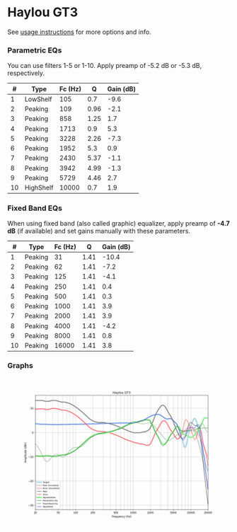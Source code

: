 # Haylou GT3
See [usage instructions](https://github.com/jaakkopasanen/AutoEq#usage) for more options and info.

### Parametric EQs
You can use filters 1-5 or 1-10. Apply preamp of -5.2 dB or -5.3 dB, respectively.

|   # | Type      |   Fc (Hz) |    Q |   Gain (dB) |
|-----|-----------|-----------|------|-------------|
|   1 | LowShelf  |       105 | 0.7  |        -9.6 |
|   2 | Peaking   |       109 | 0.96 |        -2.1 |
|   3 | Peaking   |       858 | 1.25 |         1.7 |
|   4 | Peaking   |      1713 | 0.9  |         5.3 |
|   5 | Peaking   |      3228 | 2.26 |        -7.3 |
|   6 | Peaking   |      1952 | 5.3  |         0.9 |
|   7 | Peaking   |      2430 | 5.37 |        -1.1 |
|   8 | Peaking   |      3942 | 4.99 |        -1.3 |
|   9 | Peaking   |      5729 | 4.46 |         2.7 |
|  10 | HighShelf |     10000 | 0.7  |         1.9 |

### Fixed Band EQs
When using fixed band (also called graphic) equalizer, apply preamp of **-4.7 dB** (if available) and set gains manually with these parameters.

|   # | Type    |   Fc (Hz) |    Q |   Gain (dB) |
|-----|---------|-----------|------|-------------|
|   1 | Peaking |        31 | 1.41 |       -10.4 |
|   2 | Peaking |        62 | 1.41 |        -7.2 |
|   3 | Peaking |       125 | 1.41 |        -4.1 |
|   4 | Peaking |       250 | 1.41 |         0.4 |
|   5 | Peaking |       500 | 1.41 |         0.3 |
|   6 | Peaking |      1000 | 1.41 |         3.9 |
|   7 | Peaking |      2000 | 1.41 |         3.9 |
|   8 | Peaking |      4000 | 1.41 |        -4.2 |
|   9 | Peaking |      8000 | 1.41 |         0.8 |
|  10 | Peaking |     16000 | 1.41 |         3.8 |

### Graphs
![](./Haylou%20GT3.png)
